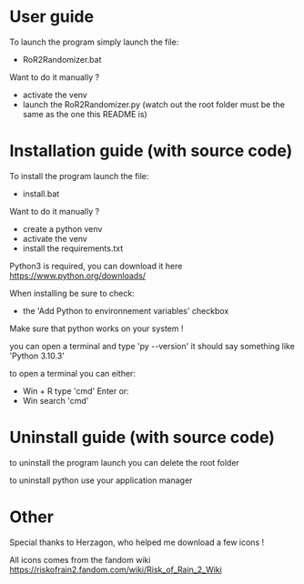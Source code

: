 # User guide

To launch the program simply launch the file:
- RoR2Randomizer.bat

Want to do it manually ?
- activate the venv
- launch the RoR2Randomizer.py (watch out the root folder must be the same as the one this README is)


# Installation guide (with source code)

To install the program launch the file:
- install.bat

Want to do it manually ?
- create a python venv
- activate the venv
- install the requirements.txt

Python3 is required, you can download it here
https://www.python.org/downloads/

When installing be sure to check:
- the 'Add Python to environnement variables' checkbox

Make sure that python works on your system !

you can open a terminal and type 'py --version'
it should say something like 'Python 3.10.3'


to open a terminal you can either:
- Win + R
  type 'cmd'
  Enter
or:
- Win
  search 'cmd'


# Uninstall guide (with source code)

to uninstall the program launch you can delete the root folder

to uninstall python use your application manager


# Other

Special thanks to Herzagon, who helped me download a few icons !

All icons comes from the fandom wiki
https://riskofrain2.fandom.com/wiki/Risk_of_Rain_2_Wiki
